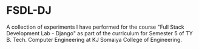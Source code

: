 # FSDL-DJ
A collection of experiments I have performed for the course "Full Stack Development Lab - Django" as part of the curriculum for Semester 5 of TY B. Tech. Computer Engineering at KJ Somaiya College of Engineering.
